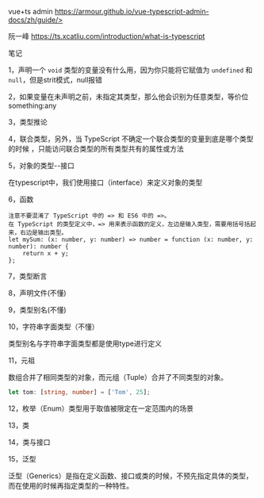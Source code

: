 vue+ts admin   https://armour.github.io/vue-typescript-admin-docs/zh/guide/> 

阮一峰  <https://ts.xcatliu.com/introduction/what-is-typescript> 



笔记

1，声明一个 `void` 类型的变量没有什么用，因为你只能将它赋值为 `undefined` 和 `null`，但是strit模式，null报错

2，如果变量在未声明之前，未指定其类型，那么他会识别为任意类型，等价位 something:any

3，类型推论

4，联合类型，另外，当 TypeScript 不确定一个联合类型的变量到底是哪个类型的时候 ，只能访问联合类型的所有类型共有的属性或方法

5，对象的类型--接口

在typescript中，我们使用接口（interface）来定义对象的类型

6，函数

```
注意不要混淆了 TypeScript 中的 => 和 ES6 中的 =>。
在 TypeScript 的类型定义中，=> 用来表示函数的定义，左边是输入类型，需要用括号括起来，右边是输出类型。
let mySum: (x: number, y: number) => number = function (x: number, y: number): number {
    return x + y;
};
```

7，类型断言

8，声明文件(不懂)

9，类型别名(不懂)

10，字符串字面类型（不懂）

类型别名与字符串字面类型都是使用type进行定义

11，元祖

数组合并了相同类型的对象，而元组（Tuple）合并了不同类型的对象。 

```ts
let tom: [string, number] = ['Tom', 25];
```

12，枚举（Enum）类型用于取值被限定在一定范围内的场景 

13，类

14，类与接口

15，泛型

泛型（Generics）是指在定义函数、接口或类的时候，不预先指定具体的类型，而在使用的时候再指定类型的一种特性。 